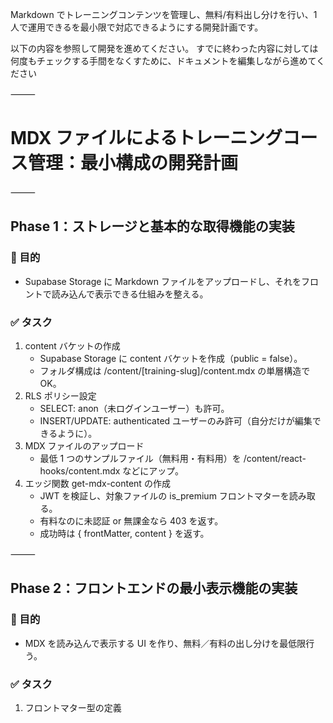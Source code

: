 Markdown でトレーニングコンテンツを管理し、無料/有料出し分けを行い、1 人で運用できるを最小限で対応できるようにする開発計画です。

以下の内容を参照して開発を進めてください。
すでに終わった内容に対しては何度もチェックする手間をなくすために、ドキュメントを編集しながら進めてください

⸻

# MDX ファイルによるトレーニングコース管理：最小構成の開発計画

⸻

## Phase 1：ストレージと基本的な取得機能の実装

### 🎯 目的

- Supabase Storage に Markdown ファイルをアップロードし、それをフロントで読み込んで表示できる仕組みを整える。

### ✅ タスク

1. content バケットの作成
   - Supabase Storage に content バケットを作成（public = false）。
   - フォルダ構成は /content/[training-slug]/content.mdx の単層構造で OK。
2. RLS ポリシー設定
   - SELECT: anon（未ログインユーザー）も許可。
   - INSERT/UPDATE: authenticated ユーザーのみ許可（自分だけが編集できるように）。
3. MDX ファイルのアップロード
   - 最低 1 つのサンプルファイル（無料用・有料用）を /content/react-hooks/content.mdx などにアップ。
4. エッジ関数 get-mdx-content の作成
   - JWT を検証し、対象ファイルの is_premium フロントマターを読み取る。
   - 有料なのに未認証 or 無課金なら 403 を返す。
   - 成功時は { frontMatter, content } を返す。

⸻

## Phase 2：フロントエンドの最小表示機能の実装

### 🎯 目的

- MDX を読み込んで表示する UI を作り、無料／有料の出し分けを最低限行う。

### ✅ タスク

1. フロントマター型の定義
